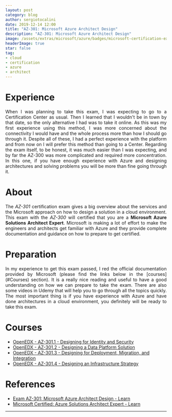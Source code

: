 ```yaml
---
layout: post
category: blog
author: sergiotocalini
date: 2019-12-14 12:00
title: "AZ-301: Microsoft Azure Architect Design"
description: "AZ-301: Microsoft Azure Architect Design"
image: /assets/extras/microsoft/azure/badges/microsoft-certification-exam.png
headerImage: true
star: false
tag:
- cloud
- certification
- azure
- architect
---
```


# Experience
<p style="text-align: justify">
When I was planning to take this exam, I was expecting to go to a Certification
Center as usual. Then I learned that I wouldn't be in town by that date, so the
only alternative I had was to take it online. As this was my first experience
using this method, I was more concerned about the connectivity I would have and
the whole process more than how I should go through it. Despite all of these, I
had a perfect experience with the platform and from now on I will prefer this
method than going to a Center. Regarding the exam itself, to be honest, it was
much easier than I was expecting, and  by far the AZ-300 was more complicated
and required more concentration. In this one, if you have enough experience with
Azure and designing architectures and solving problems you will be more than
fine going through it.
</p>

# About
<p style="text-align: justify">
The <i>AZ-301</i> certification exam gives a big overview about the services and
the Microsoft approach on how to design a solution in a cloud environment. This
exam with the <i>AZ-300</i> will certified that you are a <strong>Microsoft Azure
Solutions Architect Expert</strong>. Microsoft is making a lot of effort to make
the engineers and architects get familiar with Azure and they provide complete
documentation and guidance on how to prepare to get certified.
</p>

# Preparation
<p style="text-align: justify">
In my experience to get this exam passed, I red the official documentation provided
by Microsoft (please find the links below in the [courses](#Courses) section). It
is a really nice reading and useful to have a good understanding on how we can
prepare to take the exam. There are also some videos in Udemy that will help you
to go through all the topics quickly. The most important thing is if you have
experience with Azure and have done architectures in a cloud environment, you
definitely will be ready to take this exam.
</p>

# Courses
- [OpenEDX - AZ-301.1 - Designing for Identity and Security][3]
- [OpenEDX - AZ-301.2 - Designing a Data Platform Solution][4]
- [OpenEDX - AZ-301.3 - Designing for Deployment, Migration, and Integration][5]
- [OpenEDX - AZ-301.4 - Designing an Infrastructure Strategy][6]

# References
- [Exam AZ-301: Microsoft Azure Architect Design - Learn][1]
- [Microsoft Certified: Azure Solutions Architect Expert - Learn][2]

---

[1]: https://docs.microsoft.com/en-us/learn/certifications/exams/az-301
[2]: https://docs.microsoft.com/en-us/learn/certifications/azure-solutions-architect
[3]: https://openedx.microsoft.com/courses/course-v1:Microsoft+AZ-301.1+2019_T2/
[4]: https://openedx.microsoft.com/courses/course-v1:Microsoft+AZ-301.2+2019_T2/
[5]: https://openedx.microsoft.com/courses/course-v1:Microsoft+AZ-301.3+2019_T2/
[6]: https://openedx.microsoft.com/courses/course-v1:Microsoft+AZ-301.4+2019_T2/

